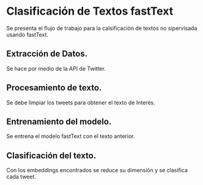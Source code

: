 # Clasificación de Textos fastText
Se presenta el flujo de trabajo para la calsificaciòn de textos no sipervisada usando fastText.

## Extracción de Datos. 
Se hace por medio de la API de Twitter.
## Procesamiento de texto. 
Se debe limpiar los tweets para obtener el texto de Interés.
## Entrenamiento del modelo. 
Se entrena el modelo fastText con el texto anterior.
## Clasificación del texto. 
Con los embeddings encontrados se reduce su dimensión y se clasifica cada tweet.

